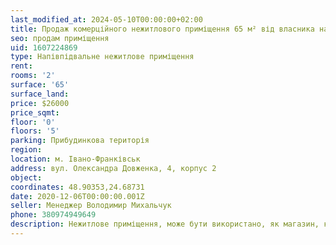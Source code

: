 ```yaml
---
last_modified_at: 2024-05-10T00:00:00+02:00
title: Продаж комерційного нежитлового приміщення 65 м² від власника на Довженка
seo: продам приміщення
uid: 1607224869
type: Напівпідвальне нежитлове приміщення
rent:
rooms: '2'
surface: '65'
surface_land:
price: $26000
price_sqmt:
floor: '0'
floors: '5'
parking: Прибудинкова територія
region:
location: м. Івано-Франківськ
address: вул. Олександра Довженка, 4, корпус 2
object:
coordinates: 48.90353,24.68731
date: 2020-12-06T00:00:00.001Z
seller: Менеджер Володимир Михальчук
phone: 380974949649
description: Нежитлове приміщення, може бути використано, як магазин, кафе, склад або інших комерційних та не комерційних потреб
---
```

